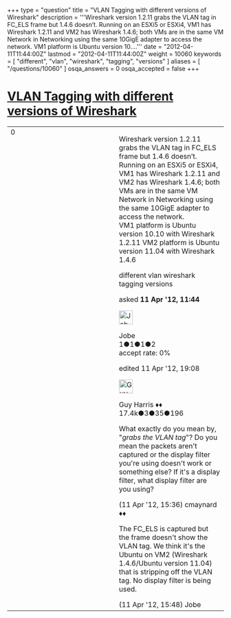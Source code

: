 +++
type = "question"
title = "VLAN Tagging with different versions of Wireshark"
description = '''Wireshark version 1.2.11 grabs the VLAN tag in FC_ELS frame but 1.4.6 doesn’t. Running on an ESXi5 or ESXi4, VM1 has Wireshark 1.2.11 and VM2 has Wireshark 1.4.6; both VMs are in the same VM Network in Networking using the same 10GigE adapter to access the network. VM1 platform is Ubuntu version 10....'''
date = "2012-04-11T11:44:00Z"
lastmod = "2012-04-11T11:44:00Z"
weight = 10060
keywords = [ "different", "vlan", "wireshark", "tagging", "versions" ]
aliases = [ "/questions/10060" ]
osqa_answers = 0
osqa_accepted = false
+++

<div class="headNormal">

# [VLAN Tagging with different versions of Wireshark](/questions/10060/vlan-tagging-with-different-versions-of-wireshark)

</div>

<div id="main-body">

<div id="askform">

<table id="question-table" style="width:100%;"><colgroup><col style="width: 50%" /><col style="width: 50%" /></colgroup><tbody><tr class="odd"><td style="width: 30px; vertical-align: top"><div class="vote-buttons"><div id="post-10060-score" class="post-score" title="current number of votes">0</div><div id="favorite-count" class="favorite-count"></div></div></td><td><div id="item-right"><div class="question-body"><p>Wireshark version 1.2.11 grabs the VLAN tag in FC_ELS frame but 1.4.6 doesn’t. Running on an ESXi5 or ESXi4, VM1 has Wireshark 1.2.11 and VM2 has Wireshark 1.4.6; both VMs are in the same VM Network in Networking using the same 10GigE adapter to access the network.<br />
VM1 platform is Ubuntu version 10.10 with Wireshark 1.2.11 VM2 platform is Ubuntu version 11.04 with Wireshark 1.4.6</p></div><div id="question-tags" class="tags-container tags">different vlan wireshark tagging versions</div><div id="question-controls" class="post-controls"></div><div class="post-update-info-container"><div class="post-update-info post-update-info-user"><p>asked <strong>11 Apr '12, 11:44</strong></p><img src="https://secure.gravatar.com/avatar/b1f83ecb39abf722328306193c2a2d78?s=32&amp;d=identicon&amp;r=g" class="gravatar" width="32" height="32" alt="Jobe&#39;s gravatar image" /><p>Jobe<br />
<span class="score" title="1 reputation points">1</span><span title="1 badges"><span class="badge1">●</span><span class="badgecount">1</span></span><span title="1 badges"><span class="silver">●</span><span class="badgecount">1</span></span><span title="2 badges"><span class="bronze">●</span><span class="badgecount">2</span></span><br />
<span class="accept_rate" title="Rate of the user&#39;s accepted answers">accept rate:</span> <span title="Jobe has no accepted answers">0%</span> </br></p></div><div class="post-update-info post-update-info-edited"><p>edited 11 Apr '12, 19:08</p><img src="https://secure.gravatar.com/avatar/f93de7000747ab5efb5acd3034b2ebd7?s=32&amp;d=identicon&amp;r=g" class="gravatar" width="32" height="32" alt="Guy%20Harris&#39;s gravatar image" /><p>Guy Harris ♦♦<br />
<span class="score" title="17443 reputation points"><span>17.4k</span></span><span title="3 badges"><span class="badge1">●</span><span class="badgecount">3</span></span><span title="35 badges"><span class="silver">●</span><span class="badgecount">35</span></span><span title="196 badges"><span class="bronze">●</span><span class="badgecount">196</span></span></p></div></div><div id="comments-container-10060" class="comments-container"><span id="10065"></span><div id="comment-10065" class="comment"><div id="post-10065-score" class="comment-score"></div><div class="comment-text"><p>What exactly do you mean by, "<em>grabs the VLAN tag</em>"? Do you mean the packets aren't captured or the display filter you're using doesn't work or something else? If it's a display filter, what display filter are you using?</p></div><div id="comment-10065-info" class="comment-info"><span class="comment-age">(11 Apr '12, 15:36)</span> cmaynard ♦♦</div></div><span id="10067"></span><div id="comment-10067" class="comment"><div id="post-10067-score" class="comment-score"></div><div class="comment-text"><p>The FC_ELS is captured but the frame doesn't show the VLAN tag. We think it's the Ubuntu on VM2 (Wireshark 1.4.6/Ubuntu version 11.04) that is stripping off the VLAN tag. No display filter is being used.</p></div><div id="comment-10067-info" class="comment-info"><span class="comment-age">(11 Apr '12, 15:48)</span> Jobe</div></div></div><div id="comment-tools-10060" class="comment-tools"></div><div class="clear"></div><div id="comment-10060-form-container" class="comment-form-container"></div><div class="clear"></div></div></td></tr></tbody></table>

</div>

</div>

